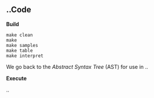 
## ..Code

__Build__

```shell
make clean
make
make samples
make table
make interpret
```

We go back to the *Abstract Syntax Tree* (AST) for use in ..

__Execute__

..

